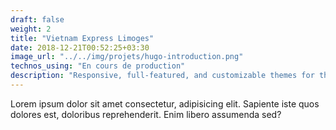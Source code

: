 ```yaml
---
draft: false
weight: 2
title: "Vietnam Express Limoges"
date: 2018-12-21T00:52:25+03:30
image_url: "../../img/projets/hugo-introduction.png"
technos_using: "En cours de production"
description: "Responsive, full-featured, and customizable themes for the popular static site generator Hugo. "
---
```


Lorem ipsum dolor sit amet consectetur, adipisicing elit. Sapiente iste quos dolores est, doloribus reprehenderit. Enim libero assumenda sed?